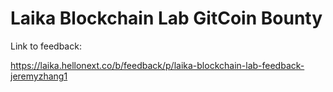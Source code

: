 # Laika Blockchain Lab GitCoin Bounty

Link to feedback:

https://laika.hellonext.co/b/feedback/p/laika-blockchain-lab-feedback-jeremyzhang1
